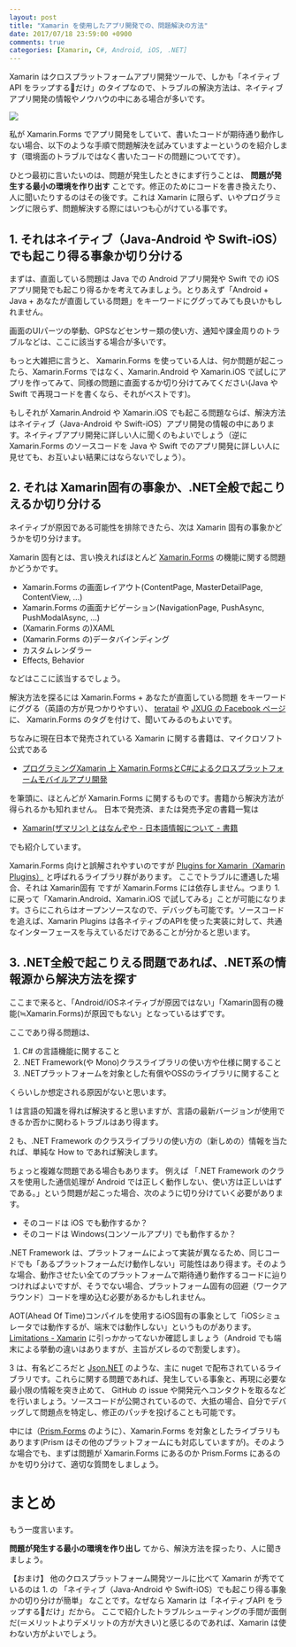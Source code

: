 ```yaml
---
layout: post
title: "Xamarin を使用したアプリ開発での、問題解決の方法"
date: 2017/07/18 23:59:00 +0900
comments: true
categories: [Xamarin, C#, Android, iOS, .NET]
---
```

Xamarin はクロスプラットフォームアプリ開発ツールで、しかも「ネイティブAPI をラップするだけ」のタイプなので、トラブルの解決方法は、ネイティブアプリ開発の情報やノウハウの中にある場合が多いです。

<!--more-->

![](http://blog.amay077.net/assets/images/posts/how_to_troubleshoots_about_xamarin_programming_01.png)

私が Xamarin.Forms でアプリ開発をしていて、書いたコードが期待通り動作しない場合、以下のような手順で問題解決を試みていますよーというのを紹介します（環境面のトラブルではなく書いたコードの問題についてです）。

ひとつ最初に言いたいのは、問題が発生したときにまず行うことは、 **問題が発生する最小の環境を作り出す** ことです。修正のためにコードを書き換えたり、人に聞いたりするのはその後です。これは Xamarin に限らず、いやプログラミングに限らず、問題解決する際にはいつも心がけている事です。

## 1. それはネイティブ（Java-Android や Swift-iOS）でも起こり得る事象か切り分ける

まずは、直面している問題は Java での Android アプリ開発や Swift での iOS アプリ開発でも起こり得るかを考えてみましょう。とりあえず「Android + Java + あなたが直面している問題」をキーワードにググってみても良いかもしれません。

画面のUIパーツの挙動、GPSなどセンサー類の使い方、通知や課金周りのトラブルなどは、ここに該当する場合が多いです。

もっと大雑把に言うと、 Xamarin.Forms を使っている人は、何か問題が起こったら、Xamarin.Forms ではなく、Xamarin.Android や Xamarin.iOS で試しにアプリを作ってみて、同様の問題に直面するか切り分けてみてください(Java や Swift で再現コードを書くなら、それがベストです)。

もしそれが Xamarin.Android や Xamarin.iOS でも起こる問題ならば、解決方法はネイティブ（Java-Android や Swift-iOS）アプリ開発の情報の中にあります。ネイティブアプリ開発に詳しい人に聞くのもよいでしょう（逆に Xamarin.Forms のソースコードを Java や Swift でのアプリ開発に詳しい人に見せても、お互いよい結果にはならないでしょう）。

## 2. それは Xamarin固有の事象か、.NET全般で起こりえるか切り分ける

ネイティブが原因である可能性を排除できたら、次は Xamarin 固有の事象かどうかを切り分けます。

Xamarin 固有とは、言い換えればほとんど [Xamarin.Forms](https://developer.xamarin.com/guides/xamarin-forms/) の機能に関する問題かどうかです。

* Xamarin.Forms の画面レイアウト(ContentPage, MasterDetailPage, ContentView, …)
* Xamarin.Forms の画面ナビゲーション(NavigationPage, PushAsync, PushModalAsync, …)
* (Xamarin.Forms の)XAML
* (Xamarin.Forms の)データバインディング
* カスタムレンダラー
* Effects, Behavior

などはここに該当するでしょう。

解決方法を探るには Xamarin.Forms + あなたが直面している問題 をキーワードにググる（英語の方が見つかりやすい）、 [teratail](https://teratail.com/) や [JXUG の Facebook ページ](https://www.facebook.com/groups/xm.jxug/)に、 Xamarin.Forms のタグを付けて、聞いてみるのもよいです。

ちなみに現在日本で発売されている Xamarin に関する書籍は、マイクロソフト公式である

* [プログラミングXamarin 上 Xamarin.FormsとC#によるクロスプラットフォームモバイルアプリ開発](http://amzn.to/2vcXNGb)

を筆頭に、ほとんどが Xamarin.Forms に関するものです。書籍から解決方法が得られるかも知れません。
日本で発売済、または発売予定の書籍一覧は

* [Xamarin(ザマリン) とはなんぞや - 日本語情報について - 書籍](http://qiita.com/amay077/items/38ee79b3e3e88cf751b9#%E6%9B%B8%E7%B1%8D)

でも紹介しています。

Xamarin.Forms 向けと誤解されやすいのですが [Plugins for Xamarin（Xamarin Plugins）](https://github.com/xamarin/XamarinComponents) と呼ばれるライブラリ群があります。
ここでトラブルに遭遇した場合、それは Xamarin固有 ですが Xamarin.Forms には依存しません。つまり 1. に戻って「Xamarin.Android、Xamarin.iOS で試してみる」ことが可能になります。さらにこれらはオープンソースなので、デバッグも可能です。ソースコードを追えば、Xamarin Plugins は各ネイティブのAPIを使った実装に対して、共通なインターフェースを与えているだけであることが分かると思います。

## 3. .NET全般で起こりえる問題であれば、.NET系の情報源から解決方法を探す

ここまで来ると、「Android/iOSネイティブが原因ではない」「Xamarin固有の機能(≒Xamarin.Forms)が原因でもない」となっているはずです。

ここであり得る問題は、

1. C# の言語機能に関すること
2. .NET Framework(や Mono)クラスライブラリの使い方や仕様に関すること
3. .NETプラットフォームを対象とした有償やOSSのライブラリに関すること

くらいしか想定される原因がないと思います。

1 は言語の知識を得れば解決すると思いますが、言語の最新バージョンが使用できるか否かに関わるトラブルはあり得ます。

2 も、.NET Framework のクラスライブラリの使い方の（新しめの）情報を当たれば、単純な How to であれば解決します。

ちょっと複雑な問題である場合もあります。
例えば 「.NET Framework のクラスを使用した通信処理が Android では正しく動作しない、使い方は正しいはずである。」という問題が起こった場合、次のように切り分けていく必要があります。

* そのコードは iOS でも動作するか？
* そのコードは Windows(コンソールアプリ) でも動作するか？

.NET Framework は、プラットフォームによって実装が異なるため、同じコードでも「あるプラットフォームだけ動作しない」可能性はあり得ます。そのような場合、動作させたい全てのプラットフォームで期待通り動作するコードに辿りつければよいですが、そうでない場合、プラットフォーム固有の回避（ワークアラウンド）コードを埋め込む必要があるかもしれません。

AOT(Ahead Of Time)コンパイルを使用するiOS固有の事象として「iOSシミュレータでは動作するが、端末では動作しない」というものがあります。[Limitations - Xamarin](https://developer.xamarin.com/guides/ios/advanced_topics/limitations/) に引っかかってないか確認しましょう（Android でも端末による挙動の違いはありますが、主旨がズレるので割愛します）。

3 は、有名どころだと [Json.NET](http://www.newtonsoft.com/json) のような、主に nuget で配布されているライブラリです。これらに関する問題であれば、発生している事象と、再現に必要な最小限の情報を突き止めて、 GitHub の issue や開発元へコンタクトを取るなどを行いましょう。ソースコードが公開されているので、大抵の場合、自分でデバッグして問題点を特定し、修正のパッチを投げることも可能です。

中には（[Prism.Forms](https://github.com/PrismLibrary/Prism) のように）、Xamarin.Forms を対象としたライブラリもあります(Prism はその他のプラットフォームにも対応していますが)。そのような場合でも、まずは問題が Xamarin.Forms にあるのか Prism.Forms にあるのかを切り分けて、適切な質問をしましょう。

# まとめ

もう一度言います。

**問題が発生する最小の環境を作り出し** てから、解決方法を探ったり、人に聞きましょう。

【おまけ】
他のクロスプラットフォーム開発ツールに比べて Xamarin が秀でているのは 1. の
「ネイティブ（Java-Android や Swift-iOS）でも起こり得る事象かの切り分けが簡単」
なことです。なぜなら Xamarin は「ネイティブAPI をラップするだけ」だから。
ここで紹介したトラブルシューティングの手間が面倒だ(＝メリットよりデメリットの方が大きい)と感じるのであれば、Xamarin は使わない方がよいでしょう。

